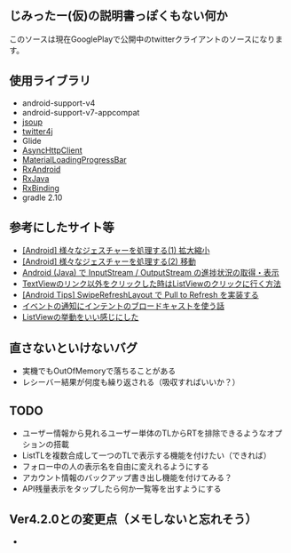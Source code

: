 ## じみったー(仮)の説明書っぽくもない何か ##
このソースは現在GooglePlayで公開中のtwitterクライアントのソースになります。

## 使用ライブラリ ##
* android-support-v4  
* android-support-v7-appcompat  
* [jsoup](http://jsoup.org/)
* [twitter4j](http://twitter4j.org/ja/)  
* Glide
* [AsyncHttpClient](http://loopj.com/android-async-http/)  
* [MaterialLoadingProgressBar](https://github.com/lsjwzh/MaterialLoadingProgressBar)  
* [RxAndroid](https://github.com/ReactiveX/RxAndroid)  
* [RxJava](https://github.com/ReactiveX/RxJava)  
* [RxBinding](https://github.com/JakeWharton/RxBinding)
* gradle 2.10

## 参考にしたサイト等 ##
* [[Android] 様々なジェスチャーを処理する(1) 拡大縮小](http://chicketen.blog.jp/archives/1579621.html)
* [[Android] 様々なジェスチャーを処理する(2) 移動](http://chicketen.blog.jp/archives/1622120.html)
* [Android (Java) で InputStream / OutputStream の進捗状況の取得・表示](http://foreignkey.toyao.net/archives/1386)
* [TextViewのリンク以外をクリックした時はListViewのクリックに行く方法](http://oigami.hatenablog.com/entry/2014/11/08/082615)
* [[Android Tips] SwipeRefreshLayout で Pull to Refresh を実装する](http://dev.classmethod.jp/smartphone/swiperefreshlayout/)
* [イベントの通知にインテントのブロードキャストを使う話](http://qiita.com/kazhida/items/91a15a1cf8ec0c443dbb)
* [ListViewの挙動をいい感じにした](http://saku-na63.hatenablog.com/entry/2014/06/06/013014)

## 直さないといけないバグ ##
* 実機でもOutOfMemoryで落ちることがある
* レシーバー結果が何度も繰り返される（吸収すればいいか？）

## TODO ##
* ユーザー情報から見れるユーザー単体のTLからRTを排除できるようなオプションの搭載
* ListTLを複数合成して一つのTLで表示する機能を付けたい（できれば）
* フォロー中の人の表示名を自由に変えれるようにする
* アカウント情報のバックアップ書き出し機能を付けてみる？
* API残量表示をタップしたら何か一覧等を出すようにする

## Ver4.2.0との変更点（メモしないと忘れそう） ##
*
